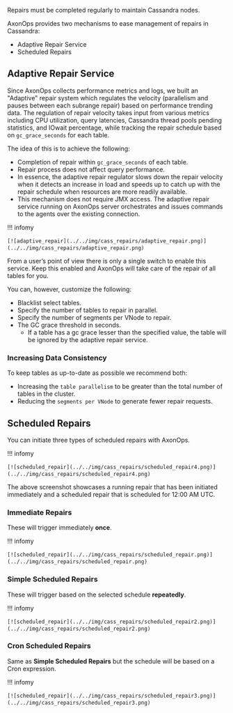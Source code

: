 Repairs must be completed regularly to maintain Cassandra nodes.

AxonOps provides two mechanisms to ease management of repairs in Cassandra:

* Adaptive Repair Service
* Scheduled Repairs

## Adaptive Repair Service

Since AxonOps collects performance metrics and logs, we built an "Adaptive" repair system which regulates the velocity (parallelism and pauses between each subrange repair) based on performance trending data. The regulation of repair velocity takes input from various metrics including CPU utilization, query latencies, Cassandra thread pools pending statistics, and IOwait percentage, while tracking the repair schedule based on `gc_grace_seconds` for each table.

The idea of this is to achieve the following:

* Completion of repair within `gc_grace_seconds` of each table.
* Repair process does not affect query performance.
* In essence, the adaptive repair regulator slows down the repair velocity when it detects an increase in load and speeds up to catch up with the repair schedule when resources are more readily available.
* This mechanism does not require JMX access. The adaptive repair service running on AxonOps server orchestrates and issues commands to the agents over the existing connection.

!!! infomy 

    [![adaptive_repair](../../img/cass_repairs/adaptive_repair.png)](../../img/cass_repairs/adaptive_repair.png)

From a user’s point of view there is only a single switch to enable this service. Keep this enabled and AxonOps will take care of the repair of all tables for you.

You can, however, customize the following:

* Blacklist select tables.
* Specify the number of tables to repair in parallel.
* Specify the number of segments per VNode to repair.
* The GC grace threshold in seconds.
    * If a table has a gc grace lesser than the specified value, the table will be ignored by the adaptive repair service.

### Increasing Data Consistency

To keep tables as up-to-date as possible we recommend both:

* Increasing the `table parallelism` to be greater than the total number of tables in the cluster.
* Reducing the `segments per VNode` to generate fewer repair requests.

## Scheduled Repairs

You can initiate three types of scheduled repairs with AxonOps.

!!! infomy 

    [![scheduled_repair](../../img/cass_repairs/scheduled_repair4.png)](../../img/cass_repairs/scheduled_repair4.png)

The above screenshot showcases a running repair that has been initiated immediately and a scheduled repair that is scheduled for 12:00 AM UTC.

### Immediate Repairs

These will trigger immediately **once**.

!!! infomy 

    [![scheduled_repair](../../img/cass_repairs/scheduled_repair.png)](../../img/cass_repairs/scheduled_repair.png)


### Simple Scheduled Repairs

These will trigger based on the selected schedule **repeatedly**.

!!! infomy 

    [![scheduled_repair](../../img/cass_repairs/scheduled_repair2.png)](../../img/cass_repairs/scheduled_repair2.png)

### Cron Scheduled Repairs

Same as **Simple Scheduled Repairs** but the schedule will be based on a Cron expression.

!!! infomy 

    [![scheduled_repair](../../img/cass_repairs/scheduled_repair3.png)](../../img/cass_repairs/scheduled_repair3.png)
